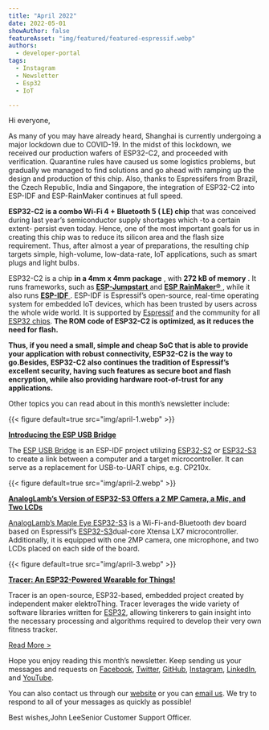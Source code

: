```yaml
---
title: "April 2022"
date: 2022-05-01
showAuthor: false
featureAsset: "img/featured/featured-espressif.webp"
authors:
  - developer-portal
tags:
  - Instagram
  - Newsletter
  - Esp32
  - IoT

---
```

Hi everyone,

As many of you may have already heard, Shanghai is currently undergoing a major lockdown due to COVID-19. In the midst of this lockdown, we received our production wafers of ESP32-C2, and proceeded with verification. Quarantine rules have caused us some logistics problems, but gradually we managed to find solutions and go ahead with ramping up the design and production of this chip. Also, thanks to Espressifers from Brazil, the Czech Republic, India and Singapore, the integration of ESP32-C2 into ESP-IDF and ESP-RainMaker continues at full speed.

__ESP32-C2 is a combo Wi-Fi 4 + Bluetooth 5 ( LE) chip__  that was conceived during last year’s semiconductor supply shortages which -to a certain extent- persist even today. Hence, one of the most important goals for us in creating this chip was to reduce its silicon area and the flash size requirement. Thus, after almost a year of preparations, the resulting chip targets simple, high-volume, low-data-rate, IoT applications, such as smart plugs and light bulbs.

ESP32-C2 is a chip __in a 4mm x 4mm package__ , with __272 kB of memory__ . It runs frameworks, such as [__ESP-Jumpstart__ ](https://github.com/espressif/esp-jumpstart/blob/master/README.md) and [__ESP RainMaker®__ ](https://rainmaker.espressif.com/), while it also runs [__ESP-IDF__ ](https://www.espressif.com/en/products/sdks/esp-idf). ESP-IDF is Espressif’s open-source, real-time operating system for embedded IoT devices, which has been trusted by users across the whole wide world. It is supported by [Espressif](http://www.espressif.com/) and the community for all [ESP32 chips](https://www.esp32.com/). __The ROM code of ESP32-C2 is optimized, as it reduces the need for flash.__

__Thus, if you need a small, simple and cheap SoC that is able to provide your application with robust connectivity, ESP32-C2 is the way to go.Besides, ESP32-C2 also continues the tradition of Espressif’s excellent security, having such features as secure boot and flash encryption, while also providing hardware root-of-trust for any applications.__

Other topics you can read about in this month’s newsletter include:

{{< figure
    default=true
    src="img/april-1.webp"
    >}}

[__Introducing the ESP USB Bridge__ ](https://www.espressif.com/en/news/ESP32-C2)

The [ESP USB Bridge](https://github.com/espressif/esp-usb-bridge) is an ESP-IDF project utilizing [ESP32-S2](https://www.espressif.com/en/products/socs/esp32-s2) or [ESP32-S3](https://www.espressif.com/en/products/socs/esp32-s3) to create a link between a computer and a target microcontroller. It can serve as a replacement for USB-to-UART chips, e.g. CP210x.

{{< figure
    default=true
    src="img/april-2.webp"
    >}}

[__AnalogLamb’s Version of ESP32-S3 Offers a 2 MP Camera, a Mic, and Two LCDs__ ](https://www.espressif.com/en/news/Maple_Eye_ESP32-S3)

[AnalogLamb’s Maple Eye ESP32-S3](https://www.crowdsupply.com/analoglamb/maple-eye-esp32-s3-alef) is a Wi-Fi-and-Bluetooth dev board based on Espressif’s [ESP32-S3](https://www.espressif.com/en/products/socs/esp32-s3)dual-core Xtensa LX7 microcontroller. Additionally, it is equipped with one 2MP camera, one microphone, and two LCDs placed on each side of the board.

{{< figure
    default=true
    src="img/april-3.webp"
    >}}

[__Tracer: An ESP32-Powered Wearable for Things!__ ](https://www.espressif.com/en/news/ESP32_Tracer)

Tracer is an open-source, ESP32-based, embedded project created by independent maker elektroThing. Tracer leverages the wide variety of software libraries written for [ESP32](https://www.espressif.com/en/products/socs/esp32), allowing tinkerers to gain insight into the necessary processing and algorithms required to develop their very own fitness tracker.

[Read More >](https://www.espressif.com/en/company/newsroom/news)

Hope you enjoy reading this month’s newsletter. Keep sending us your messages and requests on [Facebook](https://www.facebook.com/espressif), [Twitter](https://twitter.com/EspressifSystem), [GitHub](https://github.com/espressif), [Instagram](https://www.instagram.com/espressif_systems_official/), [LinkedIn](https://www.linkedin.com/company/espressif-systems/), and [YouTube](https://www.youtube.com/c/EspressifSystems).

You can also contact us through our [website](https://www.espressif.com/en/contact-us/sales-questions) or you can [email us](mailto:newsletter@espressif.com). We try to respond to all of your messages as quickly as possible!

Best wishes,John LeeSenior Customer Support Officer.
